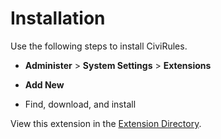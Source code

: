 # Installation

Use the following steps to install CiviRules.

 * **Administer** > **System Settings** > **Extensions**

 * **Add New**

 * Find, download, and install
 
View this extension in the [Extension Directory](https://civicrm.org/extensions/civirules).
